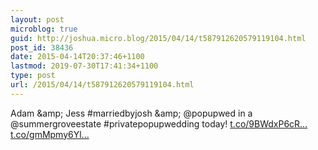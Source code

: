 ```yaml
---
layout: post
microblog: true
guid: http://joshua.micro.blog/2015/04/14/t587912620579119104.html
post_id: 38436
date: 2015-04-14T20:37:46+1100
lastmod: 2019-07-30T17:41:34+1100
type: post
url: /2015/04/14/t587912620579119104.html
---
```

Adam &amp;amp; Jess #marriedbyjosh &amp;amp; @popupwed in a @summergroveestate #privatepopupwedding today! [t.co/9BWdxP6cR...](http://t.co/9BWdxP6cRj) [t.co/gmMpmy6Yl...](http://t.co/gmMpmy6YlY)

